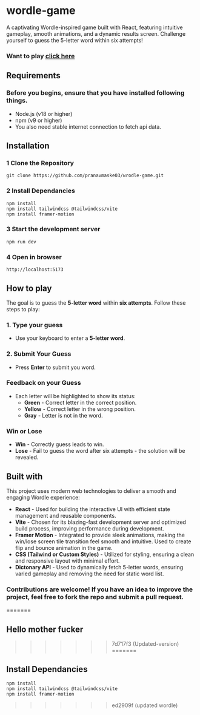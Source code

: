 # wordle-game
A captivating Wordle-inspired game built with React, featuring intuitive gameplay, smooth animations, and a dynamic results screen. Challenge yourself to guess the 5-letter word within six attempts!

### Want to play [click here](https://findwordle.netlify.app/)

## Requirements
### Before you begins, ensure that you have installed following things.
- Node.js (v18 or higher)
- npm (v9 or higher)
- You also need stable internet connection to fetch api data.

## Installation

### 1 Clone the Repository
    git clone https://github.com/pranavmaske03/wrodle-game.git

### 2 Install Dependancies
    npm install
    npm install tailwindcss @tailwindcss/vite
    npm install framer-motion

### 3 Start the development server
    npm run dev

### 4 Open in browser
    http://localhost:5173

## How to play
The goal is to guess the **5-letter word** within **six attempts**. Follow these steps to play:

### 1. Type your guess
- Use your keyboard to enter a **5-letter word**.

### 2. Submit Your Guess 
- Press **Enter** to submit you word.

### Feedback on your Guess
- Each letter will be highlighted to show its status:
  - **Green** - Correct letter in the correct position.
  - **Yellow** - Correct letter in the wrong position.
  - **Gray** - Letter is not in the word.

### Win or Lose
- **Win** - Correctly guess leads to win.
- **Lose** - Fail to guess the word after six attempts - the solution will be revealed.

## Built with
This project uses modern web technologies to deliver a smooth and engaging Wordle experience:

- **React** - Used for building the interactive UI with efficient state management and reusable components.
- **Vite** - Chosen for its blazing-fast development server and optimized build process, improving performance during development.
-  **Framer Motion** - Integrated to provide sleek animations, making the win/lose screen tile transition feel smooth and intuitive. Used to create flip and bounce animation in the game.
-  **CSS (Tailwind or Custom Styles)** - Utilized for styling, ensuring a clean and responsive layout with minimal effort.
-  **Dictonary API** - Used to dynamically fetch 5-letter words, ensuring varied gameplay and removing the need for static word list.

### Contributions are welcome! If you have an idea to improve the project, feel free to fork the repo and submit a pull request.

=======
## Hello mother fucker
>>>>>>> 7d717f3 (Updated-version)
=======
## Install Dependancies
    npm install
    npm install tailwindcss @tailwindcss/vite
    npm install framer-motion
>>>>>>> ed2909f (updated wordle)
